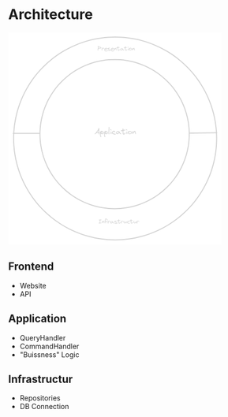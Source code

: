 # Architecture

![Architecture](./Architectur.png)

## Frontend

- Website
- API

## Application

- QueryHandler
- CommandHandler
- "Buissness" Logic

## Infrastructur

- Repositories
- DB Connection